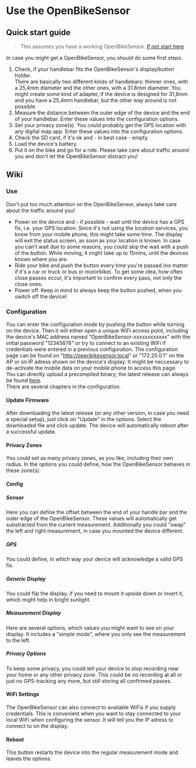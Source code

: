 # Use the OpenBikeSensor

## Quick start guide
> This assumes you have a working OpenBikeSensor. [If not start here](/readme.md)

In case you might get a OpenBikeSensor, you should do some first steps.

1. Check, if your handlebar fits the OpenBikeSensor's display/button holder.  
There are basically two different kinds of handlebars: thinner ones, with a 25,4mm diameter and the other ones, with a 31.8mm diameter. You might create some kind of adapter, if the device is designed for 31,8mm and you have a 25,4mm handlebar, but the other way around is not possible
2. Measure the distance between the outer edge of the device and the end of your handlebar. Enter these values into the configuration options.
3. Set your privacy zone(s). You could probably get the GPS location with any digital map app. Enter these values into the configuration options.
4. Check the SD card, if it's ok and - in best case - empty.
5. Load the device's battery.
6. Put it on the bike and go for a ride. Please take care about traffic around you and don't let the OpenBikeSensor distract you!


## Wiki

### Use

Don't put too much attention on the OpenBikeSensor, always take care about the traffic around you!  
* Power on the device and - if possible - wait until the device has a GPS fix, i.e. your GPS location. Since it's not using the location services, you know from your mobile phone, this might take some time. The display will exit the status screen, as soon as your location is known. In case you can't wait due to some reasons, you could skip the wait with a push of the button. While moving, it might take up to 15mins, until the devices knows where you are.
* Ride your bike and push the button every time you're passed (no matter if it's a car or truck or bus or motorbike). To get some idea, how often close passes occur, it's important to confirm every pass, not only the close ones. 
* Power off. Keep in mind to always keep the button pushed, when you switch off the device!

### Configuration

You can enter the configuration mode by pushing the button while turning on the device. Then it will either open a unique WiFi access point, including the device's MAC address named "OpenBikeSensor-xxxxxxxxxxxx" with the initial password "12345678" or try to connect to an existing WiFi if credentials were entered in a previous configuration. The configuration page can be found on "http://openbikesensor.local" or "172.20.0.1" on the AP or on IP adress shown on the device's display. It might be neccessary to de-activate the mobile data on your mobile phone to access this page.  
You can directly upload a precompiled binary; the latest release can always be found [here](https://github.com/Friends-of-OpenBikeSensor/OpenBikeSensorFirmware/releases).  
There are several chapters in the configuration.

#### Update Firmware

After downloading the latest release (or any other version, in case you need a special setup), just click on "Update" in the options. Select the downloaded file and click update. The device will automatically reboot after a successful update.

#### Privacy Zones

You could set as many privacy zones, as you like, including their own radius. In the options you could define, how the OpenBikeSensor behaves in these zone(s).

#### Config

##### Sensor

Here you can define the offset between the end of your handle bar and the outer edge of the OpenBikeSensor. These values will automatically get substracted from the current measurement. Additionally you could "swap" the left and right measurement, in case you mounted the device different.

##### GPS

You could define, in which way your device will acknowledge a valid GPS fix.

##### Generic Display

You could flip the display, if you need to mount it upside down or invert it, which might help in bright sunlight.

##### Measurement Display

Here are several options, which values you might want to see on your display. It includes a "simple mode", where you only see the measurement to the left.

##### Privacy Options

To keep some privacy, you could tell your device to stop recording near your home or any other privacy zone. This could be no recording at all or just no GPS-tracking any more, but still storing all confirmed passes.

#### WiFi Settings

The OpenBikeSensor can also connect to available WiFis if you supply credentials. This is convenient when you want to stay connected to your local WiFi when configuring the sensor. It will tell you the IP adress to connect to on the display.

#### Reboot

This button restarts the device into the regular measurement mode and leaves the options.